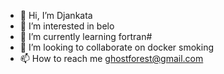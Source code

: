 - 👋 Hi, I’m Djankata
- 👀 I’m interested in belo
- 🌱 I’m currently learning fortran#
- 💞️ I’m looking to collaborate on docker smoking
- 📫 How to reach me ghostforest@gmail.com

